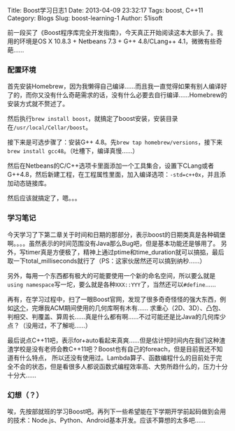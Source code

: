 Title: Boost学习日志1
Date: 2013-04-09 23:32:17
Tags: boost, C++11
Category: Blogs
Slug: boost-learning-1
Author: 51isoft

前一段买了《Boost程序库完全开发指南》，今天真正开始阅读这本大部头了。我用的环境是OS X 10.8.3 + Netbeans 7.3 + G++ 4.8/CLang++ 4.1，微微有些奇葩……

### 配置环境

首先安装Homebrew，因为我懒得自己编译……而且我一直觉得如果有别人编译好了的，而你又没有什么奇葩需求的话，没有什么必要去自行编译……Homebrew的安装方式就不赘述了。

然后执行`brew install boost`，就搞定了boost安装，安装目录在`/usr/local/Cellar/boost`。

接下来是可选步骤了：安装G++ 4.8。先`brew tap homebrew/versions`，接下来`brew install gcc48`。（吐槽下，编译真慢……）

然后在Netbeans的C/C++选项卡里面添加一个工具集合，设置下CLang或者G++4.8，然后新建工程，在工程属性里面，加入编译选项：`-std=c++0x`，并且添加动态链接库。

然后应该就搞定了，嗯。。。


### 学习笔记

今天学习了下第二章关于时间和日期的那部分，表示boost的日期类真是各种碉堡啊。。。。虽然表示的时间范围没有Java那么Bug吧，但是基本功能还是够用了。
另外，写timer真是方便极了，精神上通过ptime和time_duration就可以搞掂，最后取一下total_milliseconds就行了（PS：这家伙居然还可以搞到纳秒……）

另外，每用一个东西都有极大的可能要使用一个新的命名空间，所以要么就是`using namespace`写一坨，要么就是各种`XXX::YYY`了，当然还可以`#define`……

再有，在学习过程中，扫了一眼Boost官网，发现了很多奇奇怪怪的强大东西，例如[这个](http://www.boost.org/doc/libs/1_53_0/libs/geometry/doc/html/geometry/reference/algorithms.html)，完爆我ACM期间使用的几何库啊有木有……
求重心（2D、3D）、凸包、判相交、判覆盖、算周长……真是什么都有啊……不过可能还是比Java的几何库少点？（没用过，不了解呃……）

最后说点C++11吧，表示for+auto看起来真爽……但是估计短时间内在我们这种渣渣学校是没有老师会教C++11吧？Boost也有自己的foreach，但是目前我还不知道有什么特点，
所以还没有使用过。Lambda算子、函数编程什么的目前处于完全不会的状态，但是看很多人都说函数式编程效率高、大势所趋什么的，压力十分十分大……

### 幻想（？）

唉，先按部就班的学习Boost吧。再列下一些希望能在下学期开学前起码做到会用的技术：Node.js、Python、Android基本开发。应该不算想的太多吧……